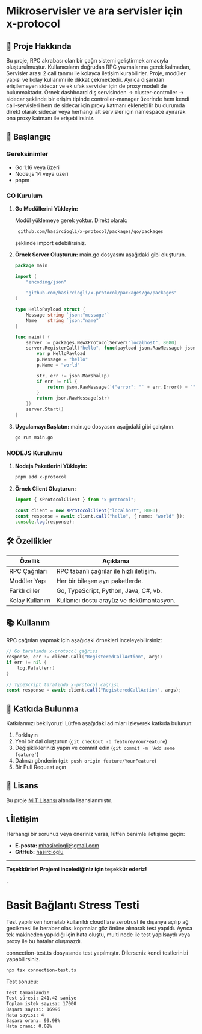 # Mikroservisler ve ara servisler için x-protocol

## 📖 Proje Hakkında

Bu proje, RPC akrabası olan bir çağrı sistemi geliştirmek amacıyla oluşturulmuştur. Kullanıcıların doğrudan RPC yazmalarına gerek kalmadan, Servisler arası 2 call tanımı ile kolayca iletişim kurabilirler. Proje, modüler yapısı ve kolay kullanımı ile dikkat çekmektedir. Ayrıca dışarıdan erişilemeyen sidecar ve ek ufak servisler için de proxy modeli de bulunmaktadır. Örnek dashboard dış servisinden -> cluster-controller -> sidecar şeklinde bir erişim tipinde controller-manager üzerinde hem kendi call-servisleri hem de sidecar için proxy katmanı eklenebilir bu durumda direkt olarak sidecar veya herhangi alt servisler için namespace ayırarak ona proxy katmanı ile erişebilirsiniz.

## 🚀 Başlangıç

### Gereksinimler

- Go 1.16 veya üzeri
- Node.js 14 veya üzeri
- pnpm

### GO Kurulum

1. **Go Modüllerini Yükleyin:**

   Modül yüklemeye gerek yoktur. Direkt olarak:

   ```txt
    github.com/hasirciogli/x-protocol/packages/go/packages
   ```

   şeklinde import edebilirsiniz.

2. **Örnek Server Oluşturun:**
   main.go dosyasını aşağıdaki gibi oluşturun.

   ```GO
   package main

   import (
       "encoding/json"

       "github.com/hasirciogli/x-protocol/packages/go/packages"
   )

   type HelloPayload struct {
       Message string `json:"message"`
       Name    string `json:"name"`
   }

   func main() {
       server := packages.NewXProtocolServer("localhost", 8080)
       server.RegisterCall("hello", func(payload json.RawMessage) json.RawMessage {
           var p HelloPayload
           p.Message = "hello"
           p.Name = "world"

           str, err := json.Marshal(p)
           if err != nil {
               return json.RawMessage(`{"error": "` + err.Error() + `"}`)
           }
           return json.RawMessage(str)
       })
       server.Start()
   }
   ```

3. **Uygulamayı Başlatın:**
   main.go dosyasını aşağıdaki gibi çalıştırın.
   ```bash
   go run main.go
   ```

### NODEJS Kurulumu

1. **Nodejs Paketlerini Yükleyin:**

   ```bash
   pnpm add x-protocol
   ```

2. **Örnek Client Oluşturun:**

   ```typescript
   import { XProtocolClient } from "x-protocol";

   const client = new XProtocolClient("localhost", 8080);
   const response = await client.call("hello", { name: "world" });
   console.log(response);
   ```

## 🛠️ Özellikler

| Özellik        | Açıklama                                 |
| -------------- | ---------------------------------------- |
| RPC Çağrıları  | RPC tabanlı çağrılar ile hızlı iletişim. |
| Modüler Yapı   | Her bir bileşen ayrı paketlerde.         |
| Farklı diller  | Go, TypeScript, Python, Java, C#, vb.    |
| Kolay Kullanım | Kullanıcı dostu arayüz ve dokümantasyon. |

## 📚 Kullanım

RPC çağrıları yapmak için aşağıdaki örnekleri inceleyebilirsiniz:

```go
// Go tarafında x-protocol çağrısı
response, err := client.Call("RegisteredCallAction", args)
if err != nil {
    log.Fatal(err)
}
```

```typescript
// TypeScript tarafında x-protocol çağrısı
const response = await client.call("RegisteredCallAction", args);
```

## 🎨 Katkıda Bulunma

Katkılarınızı bekliyoruz! Lütfen aşağıdaki adımları izleyerek katkıda bulunun:

1. Forklayın
2. Yeni bir dal oluşturun (`git checkout -b feature/YourFeature`)
3. Değişikliklerinizi yapın ve commit edin (`git commit -m 'Add some feature'`)
4. Dalınızı gönderin (`git push origin feature/YourFeature`)
5. Bir Pull Request açın

## 📄 Lisans

Bu proje [MIT Lisansı](LICENSE) altında lisanslanmıştır.

## 📞 İletişim

Herhangi bir sorunuz veya öneriniz varsa, lütfen benimle iletişime geçin:

- **E-posta:** mhasirciogli@gmail.com
- **GitHub:** [hasircioglu](https://github.com/hasircioglu)

---

**Teşekkürler! Projemi incelediğiniz için teşekkür ederiz!**

.

# Basit Bağlantı Stress Testi

Test yapılırken homelab kullanıldı cloudflare zerotrust ile dışarıya açılıp ağ gecikmesi ile beraber olası kopmalar göz önüne alınarak test yapıldı. Ayrıca tek makineden yapıldığı için hata oluştu, multi node ile test yapılsaydı veya proxy ile bu hatalar oluşmazdı.

connection-test.ts dosyasında test yapılmıştır. Dilerseniz kendi testlerinizi yapabilirsiniz.

```bash
npx tsx connection-test.ts
```

Test sonucu:

```bash
Test tamamlandı!
Test süresi: 241.42 saniye
Toplam istek sayısı: 17000
Başarı sayısı: 16996
Hata sayısı: 4
Başarı oranı: 99.98%
Hata oranı: 0.02%
```
